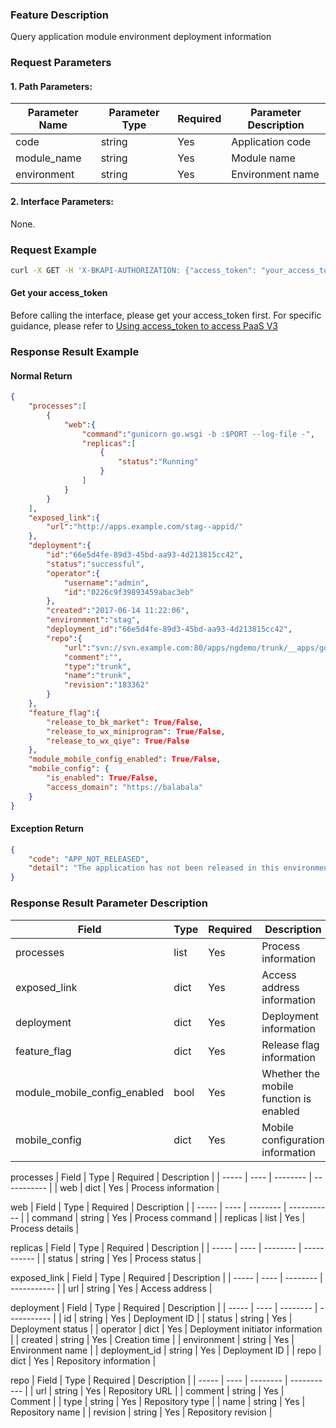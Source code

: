 ### Feature Description
Query application module environment deployment information

### Request Parameters

#### 1. Path Parameters:

| Parameter Name | Parameter Type | Required | Parameter Description |
| -------------- | -------------- | -------- | --------------------- |
| code           | string         | Yes      | Application code      |
| module_name    | string         | Yes      | Module name           |
| environment    | string         | Yes      | Environment name      |

#### 2. Interface Parameters:
None.

### Request Example
```bash
curl -X GET -H 'X-BKAPI-AUTHORIZATION: {"access_token": "your_access_token"}' http://bkapi.example.com/api/bkpaas3/prod/bkapps/applications/{code}/modules/{module_name}/envs/{environment}/released_state/
```

#### Get your access_token
Before calling the interface, please get your access_token first. For specific guidance, please refer to [Using access_token to access PaaS V3](https://bk.tencent.com/docs/markdown/PaaS3.0/topics/paas/access_token)

### Response Result Example

#### Normal Return
```json
{
    "processes":[
        {
            "web":{
                "command":"gunicorn go.wsgi -b :$PORT --log-file -",
                "replicas":[
                    {
                        "status":"Running"
                    }
                ]
            }
        }
    ],
    "exposed_link":{
        "url":"http://apps.example.com/stag--appid/"
    },
    "deployment":{
        "id":"66e5d4fe-89d3-45bd-aa93-4d213815cc42",
        "status":"successful",
        "operator":{
            "username":"admin",
            "id":"0226c9f39893459abac3eb"
        },
        "created":"2017-06-14 11:22:06",
        "environment":"stag",
        "deployment_id":"66e5d4fe-89d3-45bd-aa93-4d213815cc42",
        "repo":{
            "url":"svn://svn.example.com:80/apps/ngdemo/trunk/__apps/go-appid/trunk",
            "comment":"",
            "type":"trunk",
            "name":"trunk",
            "revision":"183362"
        }
    },
    "feature_flag":{
        "release_to_bk_market": True/False,
        "release_to_wx_miniprogram": True/False,
        "release_to_wx_qiye": True/False
    },
    "module_mobile_config_enabled": True/False,
    "mobile_config": {
        "is_enabled": True/False,
        "access_domain": "https://balabala"
    }
}
```

#### Exception Return
```json
{
    "code": "APP_NOT_RELEASED",
    "detail": "The application has not been released in this environment"
}
```

### Response Result Parameter Description

| Field | Type | Required | Description |
| ----- | ---- | -------- | ----------- |
| processes | list | Yes | Process information |
| exposed_link | dict | Yes | Access address information |
| deployment | dict | Yes | Deployment information |
| feature_flag | dict | Yes | Release flag information |
| module_mobile_config_enabled | bool | Yes | Whether the mobile function is enabled |
| mobile_config | dict | Yes | Mobile configuration information |

processes
| Field | Type | Required | Description |
| ----- | ---- | -------- | ----------- |
| web | dict | Yes | Process information |

web
| Field | Type | Required | Description |
| ----- | ---- | -------- | ----------- |
| command | string | Yes | Process command |
| replicas | list | Yes | Process details |

replicas
| Field | Type | Required | Description |
| ----- | ---- | -------- | ----------- |
| status | string | Yes | Process status |

exposed_link
| Field | Type | Required | Description |
| ----- | ---- | -------- | ----------- |
| url | string | Yes | Access address |

deployment
| Field | Type | Required | Description |
| ----- | ---- | -------- | ----------- |
| id | string | Yes | Deployment ID |
| status | string | Yes | Deployment status |
| operator | dict | Yes | Deployment initiator information |
| created | string | Yes | Creation time |
| environment | string | Yes | Environment name |
| deployment_id | string | Yes | Deployment ID |
| repo | dict | Yes | Repository information |

repo
| Field | Type | Required | Description |
| ----- | ---- | -------- | ----------- |
| url | string | Yes | Repository URL |
| comment | string | Yes | Comment |
| type | string | Yes | Repository type |
| name | string | Yes | Repository name |
| revision | string | Yes | Repository revision |

